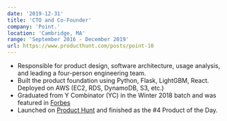 ```yaml
---
date: '2019-12-31'
title: 'CTO and Co-Founder'
company: 'Point.'
location: 'Cambridge, MA'
range: 'September 2016 - December 2019'
url: https://www.producthunt.com/posts/point-10
---
```


- Responsible for product design, software architecture, usage analysis, and leading a four-person engineering team.
- Built the product foundation using Python, Flask, LightGBM, React. Deployed on AWS (EC2, RDS, DynamoDB, S3, etc.)
- Graduated from Y Combinator (YC) in the Winter 2018 batch and was featured in [Forbes](https://www.forbes.com/sites/frederickdaso/2018/02/28/this-mit-and-harvard-startup-is-making-writing-e-mails-easier-and-effortless)
- Launched on [Product Hunt](https://www.producthunt.com/posts/point-10) and finished as the #4 Product of the Day.
